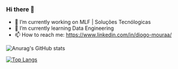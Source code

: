 ### Hi there 👋


- 🔭 I’m currently working on MLF | Soluções Tecnólogicas 
- 🌱 I’m currently learning Data Engineering 
- 📫 How to reach me: https://www.linkedin.com/in/diogo-mouraa/

![Anurag's GitHub stats](https://github-readme-stats.vercel.app/api?username=dioogom0&show_icons=true&theme=transparent)

[![Top Langs](https://github-readme-stats.vercel.app/api/top-langs/?username=dioogom0)](https://github.com/anuraghazra/github-readme-stats)

